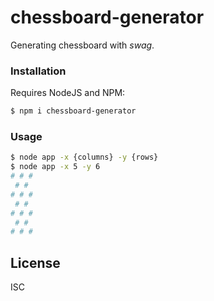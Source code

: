 # chessboard-generator

Generating chessboard with *swag*.

### Installation

Requires NodeJS and NPM:

```sh
$ npm i chessboard-generator
```

### Usage

```sh
$ node app -x {columns} -y {rows}
$ node app -x 5 -y 6
# # #
 # #
# # #
 # #
# # #
 # #
# # #
```

License
----

ISC
